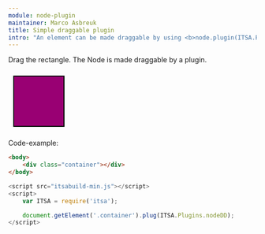 ```yaml
---
module: node-plugin
maintainer: Marco Asbreuk
title: Simple draggable plugin
intro: "An element can be made draggable by using <b>node.plugin(ITSA.Plugins.dd)</b>. The plugin does nothing more than add the right attribute to the draggable Element, and it just works.</b>"
---
```


<style type="text/css">
    .container {
        margin: 10px;
        height: 100px;
        width: 100px;
        background-color: #990073;
        border: 2px solid #000;
        display: inline-block;
        *display: inline;
        *zoom: 1;
    }
    .body-content.module p.spaced {
        margin-top: 150px;
    }
</style>

Drag the rectangle. The Node is made draggable by a plugin.

<div class="container"></div>

<p class="spaced">Code-example:</p>

```html
<body>
    <div class="container"></div>
</body>
```

```js
<script src="itsabuild-min.js"></script>
<script>
    var ITSA = require('itsa');

    document.getElement('.container').plug(ITSA.Plugins.nodeDD);
</script>
```

<script src="../../dist/itsabuild-min.js"></script>
<script>
    var ITSA = require('itsa');

    document.getElement('.container').plug(ITSA.Plugins.dd);
</script>
